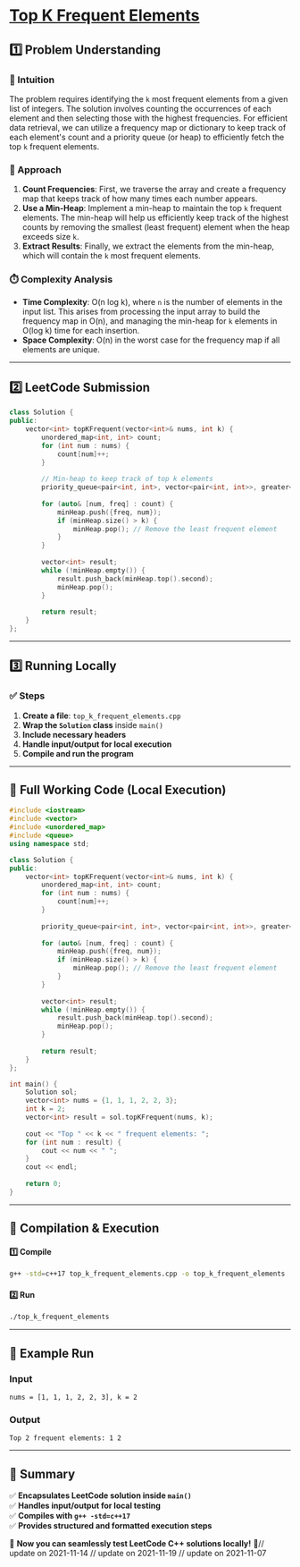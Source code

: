 # **[Top K Frequent Elements](https://leetcode.com/problems/top-k-frequent-elements/description/)**  

## **1️⃣ Problem Understanding**  
### **📌 Intuition**  
The problem requires identifying the `k` most frequent elements from a given list of integers. The solution involves counting the occurrences of each element and then selecting those with the highest frequencies. For efficient data retrieval, we can utilize a frequency map or dictionary to keep track of each element's count and a priority queue (or heap) to efficiently fetch the top `k` frequent elements.

### **🚀 Approach**  
1. **Count Frequencies**: First, we traverse the array and create a frequency map that keeps track of how many times each number appears.
2. **Use a Min-Heap**: Implement a min-heap to maintain the top `k` frequent elements. The min-heap will help us efficiently keep track of the highest counts by removing the smallest (least frequent) element when the heap exceeds size `k`.
3. **Extract Results**: Finally, we extract the elements from the min-heap, which will contain the `k` most frequent elements.

### **⏱️ Complexity Analysis**  
- **Time Complexity**: O(n log k), where `n` is the number of elements in the input list. This arises from processing the input array to build the frequency map in O(n), and managing the min-heap for `k` elements in O(log k) time for each insertion.
- **Space Complexity**: O(n) in the worst case for the frequency map if all elements are unique.

---  

## **2️⃣ LeetCode Submission**  
```cpp
class Solution {
public:
    vector<int> topKFrequent(vector<int>& nums, int k) {
        unordered_map<int, int> count;
        for (int num : nums) {
            count[num]++;
        }
        
        // Min-heap to keep track of top k elements
        priority_queue<pair<int, int>, vector<pair<int, int>>, greater<pair<int, int>>> minHeap;
        
        for (auto& [num, freq] : count) {
            minHeap.push({freq, num});
            if (minHeap.size() > k) {
                minHeap.pop(); // Remove the least frequent element
            }
        }
        
        vector<int> result;
        while (!minHeap.empty()) {
            result.push_back(minHeap.top().second);
            minHeap.pop();
        }
        
        return result;
    }
};
```  

---  

## **3️⃣ Running Locally**  
### **✅ Steps**  
1. **Create a file**: `top_k_frequent_elements.cpp`  
2. **Wrap the `Solution` class** inside `main()`  
3. **Include necessary headers**  
4. **Handle input/output for local execution**  
5. **Compile and run the program**  

---  

## **📝 Full Working Code (Local Execution)**  
```cpp
#include <iostream>
#include <vector>
#include <unordered_map>
#include <queue>
using namespace std;

class Solution {
public:
    vector<int> topKFrequent(vector<int>& nums, int k) {
        unordered_map<int, int> count;
        for (int num : nums) {
            count[num]++;
        }
        
        priority_queue<pair<int, int>, vector<pair<int, int>>, greater<pair<int, int>>> minHeap;
        
        for (auto& [num, freq] : count) {
            minHeap.push({freq, num});
            if (minHeap.size() > k) {
                minHeap.pop(); // Remove the least frequent element
            }
        }
        
        vector<int> result;
        while (!minHeap.empty()) {
            result.push_back(minHeap.top().second);
            minHeap.pop();
        }
        
        return result;
    }
};

int main() {
    Solution sol;
    vector<int> nums = {1, 1, 1, 2, 2, 3};
    int k = 2;
    vector<int> result = sol.topKFrequent(nums, k);
    
    cout << "Top " << k << " frequent elements: ";
    for (int num : result) {
        cout << num << " ";
    }
    cout << endl;
    
    return 0;
}
```  

---  

## **🔧 Compilation & Execution**  
#### **1️⃣ Compile**  
```bash
g++ -std=c++17 top_k_frequent_elements.cpp -o top_k_frequent_elements
```  

#### **2️⃣ Run**  
```bash
./top_k_frequent_elements
```  

---  

## **🎯 Example Run**  
### **Input**  
```
nums = [1, 1, 1, 2, 2, 3], k = 2
```  
### **Output**  
```
Top 2 frequent elements: 1 2 
```  

---  

## **📌 Summary**  
✅ **Encapsulates LeetCode solution inside `main()`**  
✅ **Handles input/output for local testing**  
✅ **Compiles with `g++ -std=c++17`**  
✅ **Provides structured and formatted execution steps**  

🚀 **Now you can seamlessly test LeetCode C++ solutions locally!** 🚀// update on 2021-11-14
// update on 2021-11-19
// update on 2021-11-07
